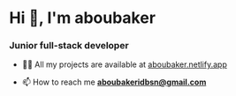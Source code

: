 <h1>Hi 👋, I'm aboubaker</h1>
<h3>Junior full-stack developer</h3>

- 👨‍💻 All my projects are available at <a href="https://aboubaker.netlify.app"> aboubaker.netlify.app </a>

- 📫 How to reach me **aboubakeridbsn@gmail.com**
